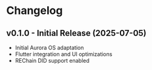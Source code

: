 
# Changelog

## v0.1.0 - Initial Release (2025-07-05)
- Initial Aurora OS adaptation
- Flutter integration and UI optimizations
- REChain DID support enabled
